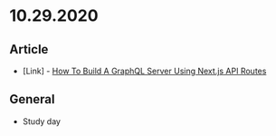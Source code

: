 # 10.29.2020

## Article

- \[Link\] - [How To Build A GraphQL Server Using Next.js API Routes](https://www.smashingmagazine.com/2020/10/graphql-server-next-javascript-api-routes/)

## General

- Study day
